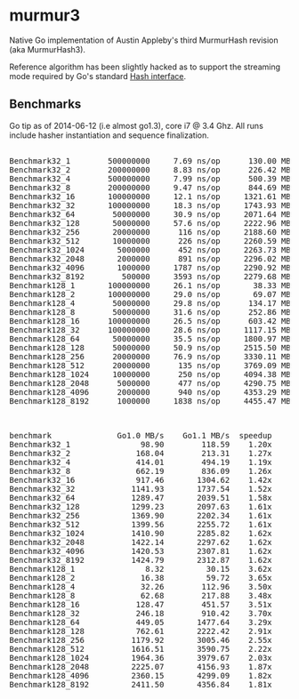 murmur3
=======

Native Go implementation of Austin Appleby's third MurmurHash revision (aka
MurmurHash3).

Reference algorithm has been slightly hacked as to support the streaming mode
required by Go's standard [Hash interface](http://golang.org/pkg/hash/#Hash).


Benchmarks
----------

Go tip as of 2014-06-12 (i.e almost go1.3), core i7 @ 3.4 Ghz. All runs
include hasher instantiation and sequence finalization.

<pre>

Benchmark32_1        500000000     7.69 ns/op      130.00 MB/s
Benchmark32_2        200000000     8.83 ns/op      226.42 MB/s
Benchmark32_4        500000000     7.99 ns/op      500.39 MB/s
Benchmark32_8        200000000     9.47 ns/op      844.69 MB/s
Benchmark32_16       100000000     12.1 ns/op     1321.61 MB/s
Benchmark32_32       100000000     18.3 ns/op     1743.93 MB/s
Benchmark32_64        50000000     30.9 ns/op     2071.64 MB/s
Benchmark32_128       50000000     57.6 ns/op     2222.96 MB/s
Benchmark32_256       20000000      116 ns/op     2188.60 MB/s
Benchmark32_512       10000000      226 ns/op     2260.59 MB/s
Benchmark32_1024       5000000      452 ns/op     2263.73 MB/s
Benchmark32_2048       2000000      891 ns/op     2296.02 MB/s
Benchmark32_4096       1000000     1787 ns/op     2290.92 MB/s
Benchmark32_8192        500000     3593 ns/op     2279.68 MB/s
Benchmark128_1       100000000     26.1 ns/op       38.33 MB/s
Benchmark128_2       100000000     29.0 ns/op       69.07 MB/s
Benchmark128_4        50000000     29.8 ns/op      134.17 MB/s
Benchmark128_8        50000000     31.6 ns/op      252.86 MB/s
Benchmark128_16      100000000     26.5 ns/op      603.42 MB/s
Benchmark128_32      100000000     28.6 ns/op     1117.15 MB/s
Benchmark128_64       50000000     35.5 ns/op     1800.97 MB/s
Benchmark128_128      50000000     50.9 ns/op     2515.50 MB/s
Benchmark128_256      20000000     76.9 ns/op     3330.11 MB/s
Benchmark128_512      20000000      135 ns/op     3769.09 MB/s
Benchmark128_1024     10000000      250 ns/op     4094.38 MB/s
Benchmark128_2048      5000000      477 ns/op     4290.75 MB/s
Benchmark128_4096      2000000      940 ns/op     4353.29 MB/s
Benchmark128_8192      1000000     1838 ns/op     4455.47 MB/s

</pre>


<pre>

benchmark              Go1.0 MB/s    Go1.1 MB/s  speedup    Go1.2 MB/s  speedup    Go1.3 MB/s  speedup
Benchmark32_1               98.90        118.59    1.20x        114.79    0.97x        130.00    1.13x
Benchmark32_2              168.04        213.31    1.27x        210.65    0.99x        226.42    1.07x
Benchmark32_4              414.01        494.19    1.19x        490.29    0.99x        500.39    1.02x
Benchmark32_8              662.19        836.09    1.26x        836.46    1.00x        844.69    1.01x
Benchmark32_16             917.46       1304.62    1.42x       1297.63    0.99x       1321.61    1.02x
Benchmark32_32            1141.93       1737.54    1.52x       1728.24    0.99x       1743.93    1.01x
Benchmark32_64            1289.47       2039.51    1.58x       2038.20    1.00x       2071.64    1.02x
Benchmark32_128           1299.23       2097.63    1.61x       2177.13    1.04x       2222.96    1.02x
Benchmark32_256           1369.90       2202.34    1.61x       2213.15    1.00x       2188.60    0.99x
Benchmark32_512           1399.56       2255.72    1.61x       2264.49    1.00x       2260.59    1.00x
Benchmark32_1024          1410.90       2285.82    1.62x       2270.99    0.99x       2263.73    1.00x
Benchmark32_2048          1422.14       2297.62    1.62x       2269.59    0.99x       2296.02    1.01x
Benchmark32_4096          1420.53       2307.81    1.62x       2273.43    0.99x       2290.92    1.01x
Benchmark32_8192          1424.79       2312.87    1.62x       2286.07    0.99x       2279.68    1.00x
Benchmark128_1               8.32         30.15    3.62x         30.84    1.02x         38.33    1.24x
Benchmark128_2              16.38         59.72    3.65x         59.37    0.99x         69.07    1.16x
Benchmark128_4              32.26        112.96    3.50x        114.24    1.01x        134.17    1.17x
Benchmark128_8              62.68        217.88    3.48x        218.18    1.00x        252.86    1.16x
Benchmark128_16            128.47        451.57    3.51x        474.65    1.05x        603.42    1.27x
Benchmark128_32            246.18        910.42    3.70x        871.06    0.96x       1117.15    1.28x
Benchmark128_64            449.05       1477.64    3.29x       1449.24    0.98x       1800.97    1.24x
Benchmark128_128           762.61       2222.42    2.91x       2217.30    1.00x       2515.50    1.13x
Benchmark128_256          1179.92       3005.46    2.55x       2931.55    0.98x       3330.11    1.14x
Benchmark128_512          1616.51       3590.75    2.22x       3592.08    1.00x       3769.09    1.05x
Benchmark128_1024         1964.36       3979.67    2.03x       4034.01    1.01x       4094.38    1.01x
Benchmark128_2048         2225.07       4156.93    1.87x       4244.17    1.02x       4290.75    1.01x
Benchmark128_4096         2360.15       4299.09    1.82x       4392.35    1.02x       4353.29    0.99x
Benchmark128_8192         2411.50       4356.84    1.81x       4480.68    1.03x       4455.47    0.99x

</pre>


